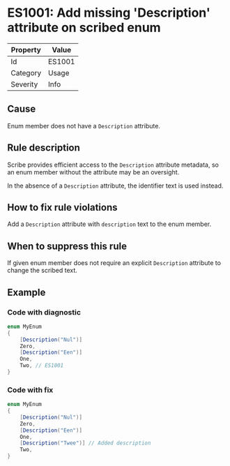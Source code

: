 # ES1001: Add missing 'Description' attribute on scribed enum

| Property | Value |
| --- | --- |
| Id | ES1001 |
| Category | Usage |
| Severity | Info |

## Cause

Enum member does not have a `Description` attribute.

## Rule description

Scribe provides efficient access to the `Description` attribute metadata, so an enum member without the attribute may be an oversight.

In the absence of a `Description` attribute, the identifier text is used instead.

## How to fix rule violations

Add a `Description` attribute with `description` text to the enum member.

## When to suppress this rule

If given enum member does not require an explicit `Description` attribute to change the scribed text.

## Example

### Code with diagnostic

```csharp
enum MyEnum
{
    [Description("Nul")]
    Zero,
    [Description("Een")]
    One,
    Two, // ES1001
}
```

### Code with fix

```csharp
enum MyEnum
{
    [Description("Nul")]
    Zero,
    [Description("Een")]
    One,
    [Description("Twee")] // Added description
    Two,
}
```
